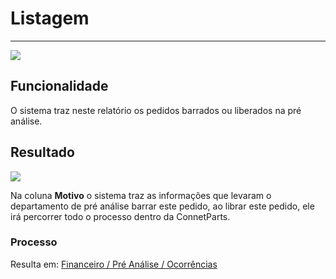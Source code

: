 # Listagem

---

![](http://developers.connectparts.com.br/imagens/atd-pedbar-list-01.png)

## Funcionalidade

O sistema traz neste relatório os pedidos barrados ou liberados na pré análise. 

## Resultado

![](http://developers.connectparts.com.br/imagens/atd-pedbar-list-02.png)

Na coluna **Motivo** o sistema traz as informações que levaram o departamento de pré análise barrar este pedido, ao librar este pedido, ele irá percorrer todo o processo dentro da ConnetParts.
 
### Processo

Resulta em: [Financeiro / Pré Análise / Ocorrências](/financeiro/pre-analise/ocorrencias.md)
